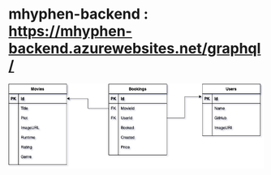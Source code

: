 # mhyphen-backend : https://mhyphen-backend.azurewebsites.net/graphql/

![ER Diagram](https://github.com/molinalim/mhyphen-backend/blob/main/ERD.png)
